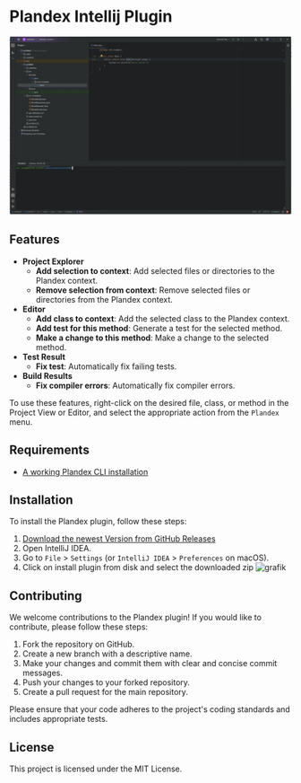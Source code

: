 # Plandex Intellij Plugin

![alt text](demo.gif)

## Features

- **Project Explorer**
  - **Add selection to context**: Add selected files or directories to the Plandex context.
  - **Remove selection from context**: Remove selected files or directories from the Plandex context.
- **Editor**
  - **Add class to context**: Add the selected class to the Plandex context.
  - **Add test for this method**: Generate a test for the selected method.
  - **Make a change to this method**: Make a change to the selected method.
- **Test Result**
  - **Fix test**: Automatically fix failing tests.
- **Build Results**
  - **Fix compiler errors**: Automatically fix compiler errors.

To use these features, right-click on the desired file, class, or method in the Project View or Editor, and select the appropriate action from the `Plandex` menu.

## Requirements

- [A working Plandex CLI installation](https://github.com/plandex-ai/plandex?tab=readme-ov-file#install)

## Installation

To install the Plandex plugin, follow these steps:

1. [Download the newest Version from GitHub Releases](https://github.com/appreciated/plandex-intellij/releases)
2. Open IntelliJ IDEA.
3. Go to `File` > `Settings` (or `IntelliJ IDEA` > `Preferences` on macOS).
4. Click on install plugin from disk and select the downloaded zip
![grafik](https://github.com/user-attachments/assets/4e1a57ce-10ba-4d21-9488-0183d43b5cc6)

## Contributing

We welcome contributions to the Plandex plugin! If you would like to contribute, please follow these steps:

1. Fork the repository on GitHub.
2. Create a new branch with a descriptive name.
3. Make your changes and commit them with clear and concise commit messages.
4. Push your changes to your forked repository.
5. Create a pull request for the main repository.

Please ensure that your code adheres to the project's coding standards and includes appropriate tests.

## License

This project is licensed under the MIT License.
